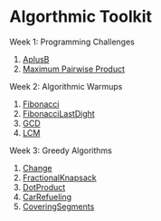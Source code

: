 # Algorthmic Toolkit #

Week 1: Programming Challenges  <br />
1. [AplusB](https://github.com/biz-whitney/Coursera-Data-Structures-and-Algorithms-Specialization-/blob/master/Algorithmic%20Toolkit/Week1_programming_challenges%20/APlusB.java) <br />
1. [Maximum Pairwise Product](https://github.com/biz-whitney/Coursera-Data-Structures-and-Algorithms-Specialization-/blob/master/Algorithmic%20Toolkit/Week1_programming_challenges%20/APlusB.java) 

Week 2: Algorithmic Warmups  <br />
1. [Fibonacci](https://github.com/biz-whitney/Coursera-Data-Structures-and-Algorithms-Specialization-/blob/master/Algorithmic%20Toolkit/Week2_algorithmic_warmup/Fibonacci.java) <br />
2. [FibonacciLastDight](https://github.com/biz-whitney/Coursera-Data-Structures-and-Algorithms-Specialization-/blob/master/Algorithmic%20Toolkit/Week2_algorithmic_warmup/FibonacciLastDigit.java) <br />
3. [GCD](https://github.com/biz-whitney/Coursera-Data-Structures-and-Algorithms-Specialization-/blob/master/Algorithmic%20Toolkit/Week2_algorithmic_warmup/GCD.java) <br />
4. [LCM](https://github.com/biz-whitney/Coursera-Data-Structures-and-Algorithms-Specialization-/blob/master/Algorithmic%20Toolkit/Week2_algorithmic_warmup/LCM.java) <br />

Week 3: Greedy Algorithms
1. [Change](https://github.com/biz-whitney/Coursera-Data-Structures-and-Algorithms-Specialization-/blob/master/Algorithmic%20Toolkit/Week3_greedy_algorithms/Change.java) <br />
2. [FractionalKnapsack](https://github.com/biz-whitney/Coursera-Data-Structures-and-Algorithms-Specialization-/blob/master/Algorithmic%20Toolkit/Week3_greedy_algorithms/FractionalKnapsack.java) <br />
3. [DotProduct](https://github.com/biz-whitney/Coursera-Data-Structures-and-Algorithms-Specialization-/blob/master/Algorithmic%20Toolkit/Week3_greedy_algorithms/DotProduct.java) <br />
4. [CarRefueling](https://github.com/biz-whitney/Coursera-Data-Structures-and-Algorithms-Specialization-/blob/master/Algorithmic%20Toolkit/Week3_greedy_algorithms/CarFueling.java) <br />
5. [CoveringSegments](https://github.com/biz-whitney/Coursera-Data-Structures-and-Algorithms-Specialization-/blob/master/Algorithmic%20Toolkit/Week3_greedy_algorithms/CoveringSegments.java) <br />
